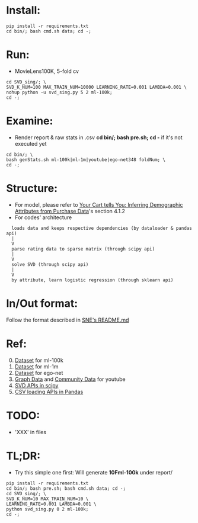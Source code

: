 # Install:
```
pip install -r requirements.txt
cd bin/; bash cmd.sh data; cd -;
```

# Run:
- MovieLens100K, 5-fold cv
```
cd SVD_sing/; \
SVD_K_NUM=100 MAX_TRAIN_NUM=10000 LEARNING_RATE=0.001 LAMBDA=0.001 \
nohup python -u svd_sing.py 5 2 ml-100k;
cd -;
```

# Examine:
- Render report & raw stats in .csv
__cd bin/; bash pre.sh; cd -__ if it's not executed yet
```
cd bin/; \
bash genStats.sh ml-100k|ml-1m|youtube|ego-net348 foldNum; \
cd -;
```

# Structure:
- For model, please refer to [Your Cart tells You: Inferring Demographic Attributes from Purchase Data](https://github.com/LplusKira/SVD-sing_lab/blob/master/doc/WSDM2016_wang.pdf)'s section 4.1.2
- For codes' architecture
```
  loads data and keeps respective dependencies (by dataloader & pandas api)
  |
  V
  parse rating data to sparse matrix (through scipy api)
  |
  V
  solve SVD (through scipy api)
  |
  V
  by attribute, learn logistic regression (through sklearn api)
```

# In/Out format:
Follow the format described in [SNE's README.md](https://github.com/LplusKira/SNE_lab/blob/master/README.md)

# Ref:
0. [Dataset](http://files.grouplens.org/datasets/movielens/ml-100k.zip) for ml-100k
1. [Dataset](http://files.grouplens.org/datasets/movielens/ml-1m.zip) for ml-1m
2. [Dataset](http://snap.stanford.edu/data/facebook.tar.gz) for ego-net
3. [Graph Data](http://snap.stanford.edu/data/bigdata/communities/com-youtube.ungraph.txt.gz) and [Community Data](http://snap.stanford.edu/data/bigdata/communities/com-youtube.all.cmty.txt.gz) for youtube
4. [SVD APIs in scipy](https://docs.scipy.org/doc/scipy/reference/generated/scipy.sparse.linalg.svds.html)
5. [CSV loading APIs in Pandas](http://pandas.pydata.org/pandas-docs/stable/generated/pandas.read_csv.html)

# TODO:
- 'XXX' in files

# TL;DR:
- Try this simple one first: Will generate __10Fml-100k__ under report/
```
pip install -r requirements.txt
cd bin/; bash pre.sh; bash cmd.sh data; cd -;
cd SVD_sing/; \
SVD_K_NUM=10 MAX_TRAIN_NUM=10 \
LEARNING_RATE=0.001 LAMBDA=0.001 \
python svd_sing.py 0 2 ml-100k;
cd -;
```
